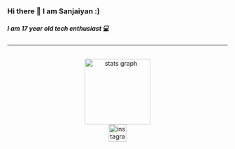 ### Hi there 👋 I am Sanjaiyan :) 
##### I am 17 year old tech enthusiast 💻
---

<div class="sanjaiyan-main-div-wrap" align="center">
  <br />
  <img
    src="https://github-readme-stats.vercel.app/api?hide_title=false&hide_rank=false&show_icons=true&include_all_commits=true&count_private=true&disable_animations=false&theme=dark&locale=en&hide_border=false&username=sanjaiyan-dev"
    height="150"
    alt="stats graph"
    decoding="async"
  />
  <br />
  <a href="https://www.instagram.com/sanjaiyan_dev" target="_blank">
    <img
      src="https://img.shields.io/static/v1?message=Instagram&logo=instagram&label=follow me on&color=E4405F&logoColor=white&labelColor=&style=for-the-badge"
      height="40"
      alt="instagram logo"
      decoding="async"
    />
  </a>
</div>
